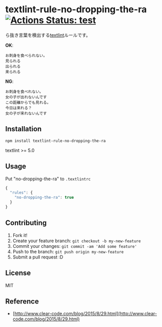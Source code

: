 # textlint-rule-no-dropping-the-ra [![Actions Status: test](https://github.com/textlint-ja/textlint-rule-no-dropping-the-ra/workflows/test/badge.svg)](https://github.com/textlint-ja/textlint-rule-no-dropping-the-ra/actions?query=workflow%3A"test")

ら抜き言葉を検出する[textlint](https://github.com/textlint/textlint "textlint")ルールです。

**OK**:

```
お刺身を食べられない。
見られる
出られる
来られる
```

**NG**:

```
お刺身を食べれない。
女の子が出れないんです
この距離からでも見れる。
今日は来れる？
女の子が来れないんです
```
## Installation

    npm install textlint-rule-no-dropping-the-ra

textlint >= 5.0

## Usage

Put "no-dropping-the-ra" to `.textlintrc`

```js
{
  "rules": {
    "no-dropping-the-ra": true
  }
}
```

## Contributing

1. Fork it!
2. Create your feature branch: `git checkout -b my-new-feature`
3. Commit your changes: `git commit -am 'Add some feature'`
4. Push to the branch: `git push origin my-new-feature`
5. Submit a pull request :D

## License

MIT

## Reference

- [http://www.clear-code.com/blog/2015/8/29.html](http://www.clear-code.com/blog/2015/8/29.html)
